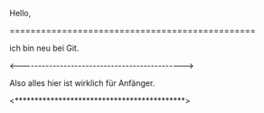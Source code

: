 Hello,

===============================================

ich bin neu bei Git. 

<--------------------------------------------->

Also alles hier ist wirklich für Anfänger.

<*******************************************>
